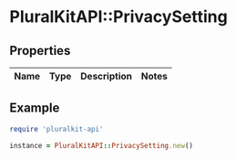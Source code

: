 # PluralKitAPI::PrivacySetting

## Properties

| Name | Type | Description | Notes |
| ---- | ---- | ----------- | ----- |

## Example

```ruby
require 'pluralkit-api'

instance = PluralKitAPI::PrivacySetting.new()
```

